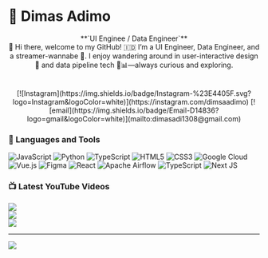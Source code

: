 # 🐧 Dimas Adimo

<div align="center">
**`UI Enginee / Data Engineer`**
<br>
👋 Hi there, welcome to my GitHub! 🇮🇩 I’m a UI Engineer, Data Engineer, and a streamer-wannabe 🚀. I enjoy wandering around in user-interactive design 🎨 and data pipeline tech 🐍📊—always curious and exploring.
<br>
<br>
<br>
[![Instagram](https://img.shields.io/badge/Instagram-%23E4405F.svg?logo=Instagram&logoColor=white)](https://instagram.com/dimsaadimo) [![email](https://img.shields.io/badge/Email-D14836?logo=gmail&logoColor=white)](mailto:dimasadi1308@gmail.com) 
</div>

### 🧰 Languages and Tools
![JavaScript](https://img.shields.io/badge/javascript-%23323330.svg?style=for-the-badge&logo=javascript&logoColor=%23F7DF1E) ![Python](https://img.shields.io/badge/python-3670A0?style=for-the-badge&logo=python&logoColor=ffdd54) ![TypeScript](https://img.shields.io/badge/typescript-%23007ACC.svg?style=for-the-badge&logo=typescript&logoColor=white) ![HTML5](https://img.shields.io/badge/html5-%23E34F26.svg?style=for-the-badge&logo=html5&logoColor=white) ![CSS3](https://img.shields.io/badge/css3-%231572B6.svg?style=for-the-badge&logo=css3&logoColor=white) ![Google Cloud](https://img.shields.io/badge/GoogleCloud-%234285F4.svg?style=for-the-badge&logo=google-cloud&logoColor=white) ![Vue.js](https://img.shields.io/badge/vue.js-%2335495e.svg?style=for-the-badge&logo=vuedotjs&logoColor=%234FC08D) ![Figma](https://img.shields.io/badge/figma-%23F24E1E.svg?style=for-the-badge&logo=figma&logoColor=white) ![React](https://img.shields.io/badge/react-%2320232a.svg?style=for-the-badge&logo=react&logoColor=%2361DAFB) ![Apache Airflow](https://img.shields.io/badge/Apache%20Airflow-017CEE?style=for-the-badge&logo=Apache%20Airflow&logoColor=white) ![TypeScript](https://img.shields.io/badge/typescript-%23007ACC.svg?style=for-the-badge&logo=typescript&logoColor=white) ![Next JS](https://img.shields.io/badge/Next-black?style=for-the-badge&logo=next.js&logoColor=white)


### 📺 Latest YouTube Videos
![](https://github-readme-stats.vercel.app/api?username=dimasadimo&theme=solarized-light&hide_border=false&include_all_commits=true&count_private=false)<br/>
![](https://nirzak-streak-stats.vercel.app/?user=dimasadimo&theme=solarized-light&hide_border=false)<br/>
![](https://github-readme-stats.vercel.app/api/top-langs/?username=dimasadimo&theme=solarized-light&hide_border=false&include_all_commits=true&count_private=false&layout=compact)

---
[![](https://visitcount.itsvg.in/api?id=dimasadimo&icon=0&color=0)](https://visitcount.itsvg.in)

<!-- Proudly created with GPRM ( https://gprm.itsvg.in ) -->
